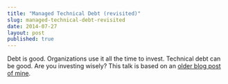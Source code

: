 ```yaml
---
title: "Managed Technical Debt (revisited)"
slug: managed-technical-debt-revisited
date: 2014-07-27
layout: post
published: true
---
```


Debt is good. Organizations use it all the time to invest. Technical debt can be good. Are you investing wisely?
This talk is based on an [older blog post of mine](http://verraes.net/2013/07/managed-technical-debt/).

<script async class="speakerdeck-embed" data-id="be237370e027013121922af1816f6724" data-ratio="1.33333333333333" src="//speakerdeck.com/assets/embed.js"></script>

